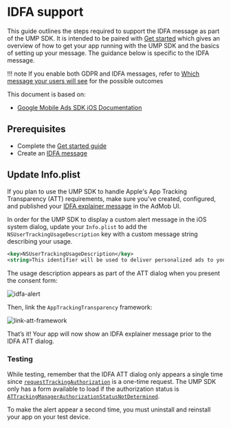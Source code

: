 # IDFA support

This guide outlines the steps required to support the IDFA message as part of the UMP SDK. It is intended to be paired with [Get started](get_started.md) which gives an overview of how to get your app running with the UMP SDK and the basics of setting up your message. The guidance below is specific to the IDFA message.

!!! note
    If you enable both GDPR and IDFA messages, refer to [Which message your users will see](https://support.google.com/admob/answer/10115027#which_message) for the possible outcomes

This document is based on:

- [Google Mobile Ads SDK iOS Documentation](https://developers.google.com/admob/ios/privacy/idfa)

## Prerequisites

- Complete the [Get started guide](get_started.md)
- Create an [IDFA message](https://support.google.com/admob/answer/10115331)

## Update Info.plist

If you plan to use the UMP SDK to handle Apple's App Tracking Transparency (ATT) requirements, make sure you've created, configured, and published your [IDFA explainer message](https://support.google.com/admob/answer/10115027) in the AdMob UI.


In order for the UMP SDK to display a custom alert message in the iOS system dialog, update your `Info.plist` to add the `NSUserTrackingUsageDescription` key with a custom message string describing your usage.

```xml
<key>NSUserTrackingUsageDescription</key>
<string>This identifier will be used to deliver personalized ads to you.</string>
```

The usage description appears as part of the ATT dialog when you present the consent form:

![idfa-alert](https://developers.google.com/static/admob/ump/images/idfa-alert.png)

Then, link the `AppTrackingTransparency` framework:

![link-att-framework](https://developers.google.com/static/admob/ump/images/link-att-framework.png)

That’s it! Your app will now show an IDFA explainer message prior to the IDFA ATT dialog.

### Testing

While testing, remember that the IDFA ATT dialog only appears a single time since [`requestTrackingAuthorization`](https://developer.apple.com/documentation/apptrackingtransparency/attrackingmanager/requesttrackingauthorization(completionhandler:)) is a one-time request. The UMP SDK only has a form available to load if the authorization status is [`ATTrackingManagerAuthorizationStatusNotDetermined`](https://developer.apple.com/documentation/apptrackingtransparency/attrackingmanager/authorizationstatus/notdetermined?language=objc).

To make the alert appear a second time, you must uninstall and reinstall your app on your test device.